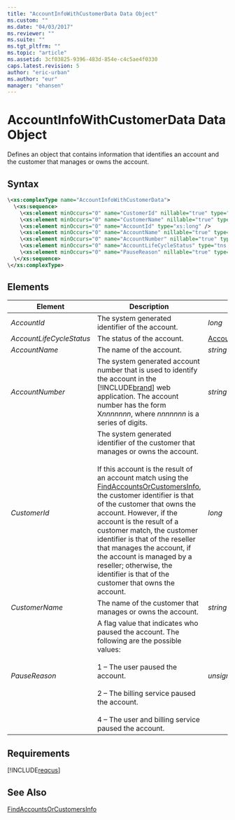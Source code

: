 ```yaml
---
title: "AccountInfoWithCustomerData Data Object"
ms.custom: ""
ms.date: "04/03/2017"
ms.reviewer: ""
ms.suite: ""
ms.tgt_pltfrm: ""
ms.topic: "article"
ms.assetid: 3cf03825-9396-483d-854e-c4c5ae4f0330
caps.latest.revision: 5
author: "eric-urban"
ms.author: "eur"
manager: "ehansen"
---
```

# AccountInfoWithCustomerData Data Object
Defines an object that contains information that identifies an account and the customer that manages or owns the account.

## Syntax

```xml
\<xs:complexType name="AccountInfoWithCustomerData">
  \<xs:sequence>
    \<xs:element minOccurs="0" name="CustomerId" nillable="true" type="xs:long" />
    \<xs:element minOccurs="0" name="CustomerName" nillable="true" type="xs:string" />
    \<xs:element minOccurs="0" name="AccountId" type="xs:long" />
    \<xs:element minOccurs="0" name="AccountName" nillable="true" type="xs:string" />
    \<xs:element minOccurs="0" name="AccountNumber" nillable="true" type="xs:string" />
    \<xs:element minOccurs="0" name="AccountLifeCycleStatus" type="tns:AccountLifeCycleStatus" />
    \<xs:element minOccurs="0" name="PauseReason" nillable="true" type="xs:unsignedByte" />
  \</xs:sequence>
\</xs:complexType>
```

## <a name="Elements"></a>Elements

|Element|Description|Data Type|
|-----------|---------------|-------------|
|*AccountId*|The system generated identifier of the account.|*long*|
|*AccountLifeCycleStatus*|The status of the account.|[AccountLifeCycleStatus](../customer-api/accountlifecyclestatus-value-set.md)|
|*AccountName*|The name of the account.|*string*|
|*AccountNumber*|The system generated account number that is used to identify the account in the [!INCLUDE[brand](../customer-api/includes/brand.md)] web application. The account number has the form X*nnnnnnn*, where *nnnnnnn* is a series of digits.|*string*|
|*CustomerId*|The system generated identifier of the customer that manages or owns the account.<br /><br />If this account is the result of an account match using the [FindAccountsOrCustomersInfo](../customer-api/findaccountsorcustomersinfo-service-operation.md), the customer identifier is that of the customer that owns the account. However, if the account is the result of a customer match, the customer identifier is that of the reseller that manages the account, if the account is managed by a reseller; otherwise, the identifier is that of the customer that owns the account.|*long*|
|*CustomerName*|The name of the customer that manages or owns the account.|*string*|
|*PauseReason*|A flag value that indicates who paused the account. The following are the possible values:<br /><br />1 – The user paused the account.<br /><br />2 – The billing service paused the account.<br /><br />4 – The user and billing service paused the account.|*unsignedByte*|

## Requirements
[!INCLUDE[reqcus](../customer-api/includes/reqcus.md)]
## See Also
[FindAccountsOrCustomersInfo](../customer-api/findaccountsorcustomersinfo-service-operation.md)

